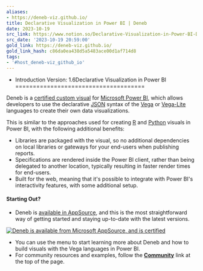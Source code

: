 ```yaml
---
aliases:
- https://deneb-viz.github.io/
title: Declarative Visualization in Power BI | Deneb
date: 2023-10-19
src_link: https://www.notion.so/Declarative-Visualization-in-Power-BI-Deneb-36c52a22e032467ea24d633788d07f07
src_date: '2023-10-19 20:59:00'
gold_link: https://deneb-viz.github.io/
gold_link_hash: c86da0ea438d5a5483ace00d1af714d8
tags:
- '#host_deneb-viz_github_io'
---
```


* Introduction
Version: 1.6Declarative Visualization in Power BI
=====================================


Deneb is a [certified custom visual](https://docs.microsoft.com/en-us/power-bi/developer/visuals/power-bi-custom-visuals-certified?WT.mc_id=DP-MVP-5003712) for [Microsoft Power BI](https://www.powerbi.com), which allows developers to use the declarative [JSON](https://www.json.org/json-en.html) syntax of the [Vega](http://vega.github.io/vega) or [Vega-Lite](http://vega.github.io/vega-lite) languages to create their own data visualizations.


This is similar to the approaches used for creating [R](https://docs.microsoft.com/en-us/power-bi/create-reports/desktop-r-visuals?WT.mc_id=DP-MVP-5003712) and [Python](https://docs.microsoft.com/en-us/power-bi/connect-data/desktop-python-visuals?WT.mc_id=DP-MVP-5003712) visuals in Power BI, with the following additional benefits:


* Libraries are packaged with the visual, so no additional dependencies on local libraries or gateways for your end-users when publishing reports.
* Specifications are rendered inside the Power BI client, rather than being delegated to another location, typically resulting in faster render times for end-users.
* Built for the web, meaning that it's possible to integrate with Power BI's interactivity features, with some additional setup.


#### Starting Out?[​](#starting-out "Direct link to Starting Out?")


* Deneb is [available in AppSource](https://deneb.link/appsource?source=website&mktcmpid=homepage), and this is the most straightforward way of getting started and staying up-to-date with the latest versions.


[![](/img/MS_AppSource.png "Deneb is available from Microsoft AppSource, and is certified")](https://deneb.link/appsource?source=website&mktcmpid=homepage)
* You can use the menu to start learning more about Deneb and how to build visuals with the Vega languages in Power BI.
* For community resources and examples, follow the **[Community](/community/resources)** link at the top of the page.